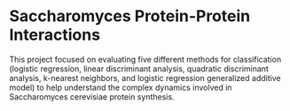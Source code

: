 # Saccharomyces Protein-Protein Interactions

This project focused on evaluating five different methods for classification (logistic regression, linear discriminant analysis, quadratic discriminant analysis, k-nearest neighbors, and logistic regression generalized additive model) to help understand the complex dynamics involved in Saccharomyces cerevisiae protein synthesis.
